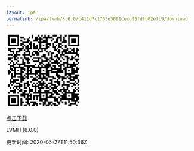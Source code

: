 ```yaml
---
layout: ipa
permalink: /ipa/lvmh/8.0.0/c411d7c1763e5091cecd95fdfb02efc9/download
---
```


![扫码下载](/ipa/lvmh/8.0.0/c411d7c1763e5091cecd95fdfb02efc9/qr.png)

[点击下载](itms-services://?action=download-manifest&url=https://gitee.com/secotech/ipa/raw/master/lvmh/8.0.0/Secoo-iPhone-2020-05-27-11.39.52/manifest.plist)

<p>LVMH (8.0.0)</p>
<p>更新时间: 2020-05-27T11:50:36Z</p>